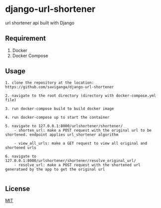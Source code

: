 # django-url-shortener

url shortener api built with Django

## Requirement

1. Docker
2. Docker Compose

## Usage

```
1. clone the repository at the location: https://github.com/saviganga/django-url-shortener

2. navigate to the root directory (directory with docker-compose.yml file)

3. run docker-compose build to build docker image

4. run docker-compose up to start the container

5. navigate to 127.0.0.1:8000/urlshortener/shortener/
    - shorten_url: make a POST request with the original url to be shortened. endpoint applies url_shortener algorithm

    - view_all_urls: make a GET request to view all original and shortened urls

6. navigate to 127.0.0.1:8000/urlshortener/shortener/resolve_original_url/
    - resolve_url: make a POST request with the shortened url generataed by the app to get the original url
    
```

## License

[MIT](https://choosealicense.com/licenses/mit/)